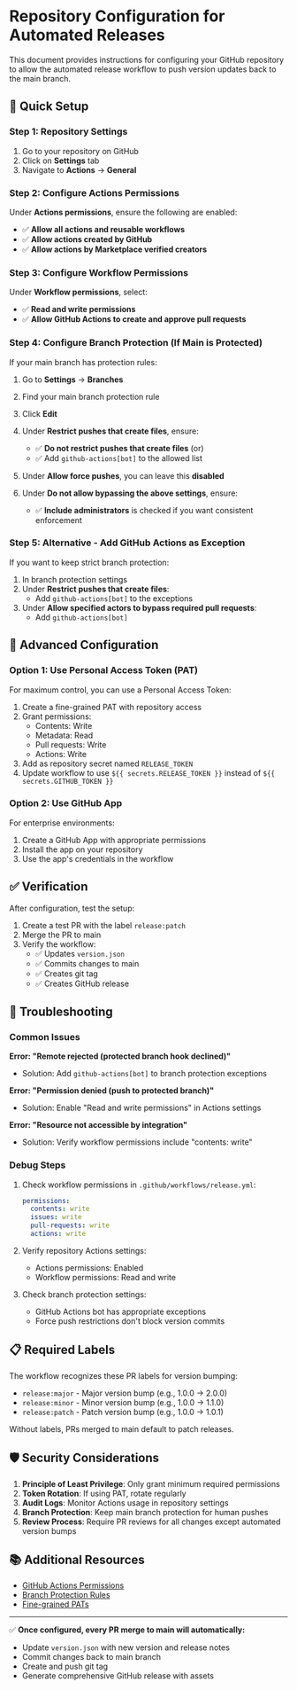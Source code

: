 # Repository Configuration for Automated Releases

This document provides instructions for configuring your GitHub repository to allow the automated release workflow to push version updates back to the main branch.

## 🚀 Quick Setup

### Step 1: Repository Settings
1. Go to your repository on GitHub
2. Click on **Settings** tab
3. Navigate to **Actions** → **General**

### Step 2: Configure Actions Permissions
Under **Actions permissions**, ensure the following are enabled:
- ✅ **Allow all actions and reusable workflows**
- ✅ **Allow actions created by GitHub**
- ✅ **Allow actions by Marketplace verified creators**

### Step 3: Configure Workflow Permissions
Under **Workflow permissions**, select:
- ✅ **Read and write permissions**
- ✅ **Allow GitHub Actions to create and approve pull requests**

### Step 4: Configure Branch Protection (If Main is Protected)

If your main branch has protection rules:

1. Go to **Settings** → **Branches**
2. Find your main branch protection rule
3. Click **Edit**
4. Under **Restrict pushes that create files**, ensure:
   - ✅ **Do not restrict pushes that create files** (or)
   - ✅ Add `github-actions[bot]` to the allowed list

5. Under **Allow force pushes**, you can leave this **disabled**
6. Under **Do not allow bypassing the above settings**, ensure:
   - ✅ **Include administrators** is checked if you want consistent enforcement

### Step 5: Alternative - Add GitHub Actions as Exception

If you want to keep strict branch protection:

1. In branch protection settings
2. Under **Restrict pushes that create files**:
   - Add `github-actions[bot]` to the exceptions
3. Under **Allow specified actors to bypass required pull requests**:
   - Add `github-actions[bot]`

## 🔧 Advanced Configuration

### Option 1: Use Personal Access Token (PAT)

For maximum control, you can use a Personal Access Token:

1. Create a fine-grained PAT with repository access
2. Grant permissions:
   - Contents: Write
   - Metadata: Read
   - Pull requests: Write
   - Actions: Write
3. Add as repository secret named `RELEASE_TOKEN`
4. Update workflow to use `${{ secrets.RELEASE_TOKEN }}` instead of `${{ secrets.GITHUB_TOKEN }}`

### Option 2: Use GitHub App

For enterprise environments:

1. Create a GitHub App with appropriate permissions
2. Install the app on your repository
3. Use the app's credentials in the workflow

## ✅ Verification

After configuration, test the setup:

1. Create a test PR with the label `release:patch`
2. Merge the PR to main
3. Verify the workflow:
   - ✅ Updates `version.json`
   - ✅ Commits changes to main
   - ✅ Creates git tag
   - ✅ Creates GitHub release

## 🚨 Troubleshooting

### Common Issues

**Error: "Remote rejected (protected branch hook declined)"**
- Solution: Add `github-actions[bot]` to branch protection exceptions

**Error: "Permission denied (push to protected branch)"**
- Solution: Enable "Read and write permissions" in Actions settings

**Error: "Resource not accessible by integration"**
- Solution: Verify workflow permissions include "contents: write"

### Debug Steps

1. Check workflow permissions in `.github/workflows/release.yml`:
   ```yaml
   permissions:
     contents: write
     issues: write
     pull-requests: write
     actions: write
   ```

2. Verify repository Actions settings:
   - Actions permissions: Enabled
   - Workflow permissions: Read and write

3. Check branch protection settings:
   - GitHub Actions bot has appropriate exceptions
   - Force push restrictions don't block version commits

## 📋 Required Labels

The workflow recognizes these PR labels for version bumping:
- `release:major` - Major version bump (e.g., 1.0.0 → 2.0.0)
- `release:minor` - Minor version bump (e.g., 1.0.0 → 1.1.0)  
- `release:patch` - Patch version bump (e.g., 1.0.0 → 1.0.1)

Without labels, PRs merged to main default to patch releases.

## 🛡️ Security Considerations

1. **Principle of Least Privilege**: Only grant minimum required permissions
2. **Token Rotation**: If using PAT, rotate regularly
3. **Audit Logs**: Monitor Actions usage in repository settings
4. **Branch Protection**: Keep main branch protection for human pushes
5. **Review Process**: Require PR reviews for all changes except automated version bumps

## 📚 Additional Resources

- [GitHub Actions Permissions](https://docs.github.com/en/actions/security-guides/automatic-token-authentication)
- [Branch Protection Rules](https://docs.github.com/en/repositories/configuring-branches-and-merges-in-your-repository/defining-the-mergeability-of-pull-requests/about-protected-branches)
- [Fine-grained PATs](https://docs.github.com/en/authentication/keeping-your-account-and-data-secure/creating-a-personal-access-token)

---

✅ **Once configured, every PR merge to main will automatically:**
- Update `version.json` with new version and release notes
- Commit changes back to main branch  
- Create and push git tag
- Generate comprehensive GitHub release with assets